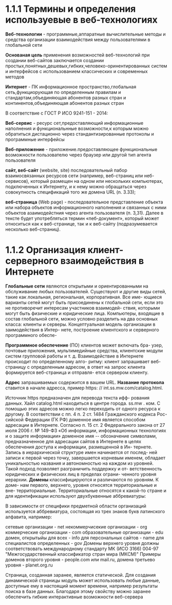 # 1.1.1 Термины и определения используевые в веб-технологиях

**Веб-технологии** - программные,аппаратные вычислительные методы и средства организации взаимодействия между пользователями в глобальной сети

**Основаная цель** применения возможностей веб-технологий при создании веб-сайтов заключается  создании простых,понятных,дешевых,гибких,человеко-оринентированных систем и интерфейсов с использованием классических и современных методов

**Интернет** - ПК информационное пространство,глобальная сеть,функциорующая по определенным правилам и стандартам,объединяющая абонентов разных стран и континентов,объединяющая абонентов разных стран

В соответствие с ГОСТ Р ИСО 9241-151 - 2014:

**Веб-сервис** - ресурс сет,предоставляющий информационные наполнения и функциональнные возможности,к которым можно обратиться дистационно через стандантизированные протоколы и программные интерфейсы 

**Веб-приложение** - приложение.предоставляющее функциональные возможности пользователю через браузер или другой тип агента пользователя

**сайт, веб-сайт** (website, site) последовательный пабор взаимосвязанных ресурсов сети (например, веб-страниц или неб-сервисов), который размещен на одном или нескольких компьютерах, подключенных к Интернету, и к нему можно обращаться через совокупность спецификаций того же домена URL (n. 3.33);

**веб-страница** (Web page) - последовательное представление объекта или набора объектов информационного наполнения
и связанных с ними объектов азаимодейстния через агента пользователя (п. 3,31). Далее в тексте будет употребляться термин «пеб-документ», который может относиться как к веб-странице, так и к веб-сайту
(подразумевается несколько веб-страниц).

# 1.1.2 Организация клиент-серверного взаимодействия в Интернете

**Глобальные сети** являются открытыми и ориентированными на
обслуживание любых пользователей. Существуют и другие виды
сетей, такие как локальная, региональная, корпоративная. Все име-
ющиеся варианты сетей могут быть присоединены к глобальной
сети, если это не противоречит интересам участников взаимодей-
ствия, которыми могут быть физические и юридические лица.
Компьютеры, входящие в состав глобальной сети, можно условно
разделить на два основных класса: клиенты и серверы.
Концептуальная модель организации в заимодействия в Интер-
нете, построение клиентского и серверного программного обеспе-

**Программное обеспечение** (ПО) клиентов может включать бра-
узер, почтовые приложения, мультимедийные средства, клиентские
модули систем групповой работы и т. д.
Взаимодействие в Интернете происходит по определенному алго-
ритму: клиент запрашивает веб-страницу с определенным адресом,
в ответ на запрос клиента формируется веб-страница и отправля-
ется сервером клиенту.

**Адрес** запрашиваемых содержится в вашем URL.
**Название протокола** ставится в начале адресса, пример https: //
int.ss.mw.com/catalog.html.

Источник https предназначен для перевода текста ифф-
рования данных. Хайл catalog.html находиться в центре города.
ss.mw . ком. С помощью этих адресов можно легко переходить
от одного ресурса к другому.
В соответствии с пп. 4 п. 2 ст. 1484 Гражданского кодекса Рос-
сийской Федерации (ГК РФ) доменное имя является способом
адресации в Интернете. Согласно п. 15 ст. 2 Федерального закона
от 27 июля 2006 г. № 149-ФЗ «Об информации, информационных
технологиях и о защите информации» доменное имя -- обозначение
символами, предназначенное для адресации сайтов в Интернете
в целях обеспечения доступа к информации, размещенной в Ин-
тернете.
Запись в иерархической структуре имен начинается от послед-
ней записи к первой через точку, завершается корневым именем,
обладает уникальностью названия и автономностью на каждом из
уровней. Такой подход позволяет разграничить поддержку и от-
ветственность юридических и физических лиц в пределах ограни-
ченного уровня иерархии.
**Домены** классифицируются и различаются по уровням. К доме-
нам первого, верхнего, уровня относятся территориальные и вне-
территориальные. Территориальные относятся к какой-то стране
и для идентификации используют двухбуквенные аббревиатуры:

В зависимости от специфики предметной области организаций используется аббревиатура, состоящая из трех знаков букв латинского алфавита, например:

сетевые организации - net
некоммерчисекие организации - org
коммерческие организации - com
образовательные организации - edu
домен, открытыйы для всех - info
для персональных сайтов - name
для специалистов определенных - gov
Домены верхнего уровня должны соответствовать международному стандарту МК (ИСО 3166) 004-97 "Межгосударственный классификатор стран мира (МКСМ)" Примеры доменов второго уровня - people.com или mail.ru, домена третьево уровня - planet.org.ru

Страница, созданная заранее, является статической. Для создания динамической страницы модуль может использовать любые данные, доступные ему в настоящий момент времени, например результаты поиска в базе данных. Благодаря этому свойству можно заранее обеспечить гибкие интерактивные возможности веб-сервера